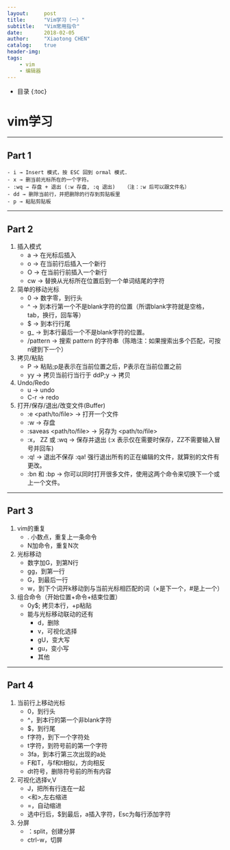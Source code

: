 ```yaml
---
layout:     post
title:      "Vim学习（一）"
subtitle:   "Vim常用指令"
date:       2018-02-05
author:     "Xiaotong CHEN"
catalog:    true
header-img: 
tags:
    - vim
    - 编辑器
---
```


* 目录
{:toc}

# vim学习

---

## Part 1
	- i → Insert 模式，按 ESC 回到 ormal 模式.
	- x → 删当前光标所在的一个字符。
	- :wq → 存盘 + 退出 (:w 存盘, :q 退出)   （注：:w 后可以跟文件名）
	- dd → 删除当前行，并把删除的行存到剪贴板里
	- p → 粘贴剪贴板
    
---

## Part 2
1. 插入模式
	- a → 在光标后插入
	- o → 在当前行后插入一个新行
	- O → 在当前行前插入一个新行
	- cw → 替换从光标所在位置后到一个单词结尾的字符
2. 简单的移动光标
	- 0 → 数字零，到行头
	- ^ → 到本行第一个不是blank字符的位置（所谓blank字符就是空格，tab，换行，回车等）
	- $ → 到本行行尾
	- g_ → 到本行最后一个不是blank字符的位置。
	- /pattern → 搜索 pattern 的字符串（陈皓注：如果搜索出多个匹配，可按n键到下一个）
3. 拷贝/粘贴 
	- P → 粘贴;p是表示在当前位置之后，P表示在当前位置之前
	- yy → 拷贝当前行当行于 ddP;y -> 拷贝
4. Undo/Redo
	- u → undo
	- C-r → redo
5. 打开/保存/退出/改变文件(Buffer)
	- :e <path/to/file> → 打开一个文件
    - :w → 存盘
    - :saveas <path/to/file> → 另存为 <path/to/file>
    - :x， ZZ 或 :wq → 保存并退出 (:x 表示仅在需要时保存，ZZ不需要输入冒号并回车)
    - :q! → 退出不保存 :qa! 强行退出所有的正在编辑的文件，就算别的文件有更改。
    - :bn 和 :bp → 你可以同时打开很多文件，使用这两个命令来切换下一个或上一个文件。

---

## Part 3
1. vim的重复
	- . 小数点，重复上一条命令
	- N加命令，重复N次
2. 光标移动
    - 数字加G，到第N行
    - gg，到第一行
    - G，到最后一行
    - w，到下个词开k移动到与当前光标相匹配的词（×是下一个，#是上一个） 
3. 组合命令（开始位置+命令+结束位置）
    - 0y$; 拷贝本行，+p粘贴
    - 能与光标移动联动的还有
		- d，删除
		- v，可视化选择
		- gU，变大写
		- gu，变小写
		- 其他

---

## Part 4
1. 当前行上移动光标
	- 0，到行头
    - ^，到本行的第一个非blank字符
    - $，到行尾
    - f字符，到下一个字符处
    - t字符，到符号前的第一个字符
    - 3fa，到本行第三次出现的a处
    - F和T，与f和t相似，方向相反 
    - dt符号，删除符号前的所有内容
2. 可视化选择v,V
    - J，把所有行连在一起
    - <和>,左右缩进
    - =，自动缩进
    - 选中行后，$到最后，a插入字符，Esc为每行添加字符
3. 分屏
    - ：split，创建分屏 
    - ctrl-w，切屏
